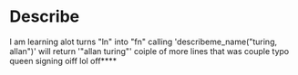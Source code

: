 
Describe
=========


I am learning alot
turns "ln" into "fn"
calling 'describeme_name("turing, allan")' will return '"allan turing"'
coiple of more lines
that was couple
typo queen
signing oiff
lol
off****

